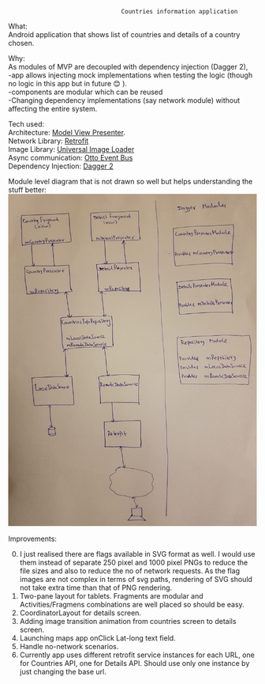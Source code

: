                                     Countries information application


What:                                                                                                                          
Android application that shows list of countries and details of a country chosen.

Why:                                                                                                                           
As modules of MVP are decoupled with dependency injection (Dagger 2),                                                          
-app allows injecting mock implementations when testing the logic (though no logic in this app but in future :blush: ).        
-components are modular which can be reused                                                                                    
-Changing dependency implementations (say network module) without affecting the entire system.                                 

Tech used:                                                                                                                     
Architecture: [Model View Presenter](https://en.wikipedia.org/wiki/Model–view–presenter).                         
Network Library: [Retrofit](http://square.github.io/retrofit/)                                                                 
Image Library:  [Universal Image Loader](https://github.com/nostra13/Android-Universal-Image-Loader)                           
Async communication: [Otto Event Bus](http://square.github.io/otto/)                                                           
Dependency Injection: [Dagger 2](https://github.com/codepath/android_guides/wiki/Dependency-Injection-with-Dagger-2)           

Module level diagram that is not drawn so well but helps understanding the stuff better:
![alt txt](https://github.com/gurappa/Countries-Info/blob/master/Countries_mvp.jpg)




Improvements:                                                                                                                  

0. I just realised there are flags available in SVG format as well. I would use them instead of separate 250 pixel and 1000 pixel PNGs to reduce the file sizes and also to reduce the no of network requests. As the flag images are not complex in terms of svg paths, rendering of SVG should not take extra time than that of PNG rendering.                                 
1. Two-pane layout for tablets. Fragments are modular and Activities/Fragmens combinations are well placed so should be easy.  
2. CoordinatorLayout for details screen.                                                                                       
3. Adding image transition animation from countries screen to details screen.                                                   
4. Launching maps app onClick Lat-long text field.                                                                             
5. Handle no-network scenarios.                                                                                                
6. Currently app uses different retrofit service instances for each URL, one for Countries API, one for Details API. Should use only one instance by just changing the base url.                                                                            
